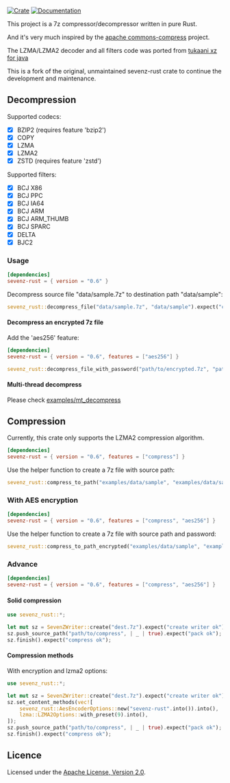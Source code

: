 [![Crate](https://img.shields.io/crates/v/sevenz-rust2.svg)](https://crates.io/crates/sevenz-rust2)
[![Documentation](https://docs.rs/sevenz-rust2/badge.svg)](https://docs.rs/sevenz-rust2)

This project is a 7z compressor/decompressor written in pure Rust.

And it's very much inspired by the [apache commons-compress](https://commons.apache.org/proper/commons-compress/)
project.

The LZMA/LZMA2 decoder and all filters code was ported from [tukaani xz for java](https://tukaani.org/xz/java.html)

This is a fork of the original, unmaintained sevenz-rust crate to continue the development and maintenance.

## Decompression

Supported codecs:

- [x] BZIP2 (requires feature 'bzip2')
- [x] COPY
- [x] LZMA
- [x] LZMA2
- [x] ZSTD  (requires feature 'zstd')

Supported filters:

- [x] BCJ X86
- [x] BCJ PPC
- [x] BCJ IA64
- [x] BCJ ARM
- [x] BCJ ARM_THUMB
- [x] BCJ SPARC
- [x] DELTA
- [x] BJC2

### Usage

```toml
[dependencies]
sevenz-rust = { version = "0.6" }
```

Decompress source file "data/sample.7z" to destination path "data/sample":

```rust
sevenz_rust::decompress_file("data/sample.7z", "data/sample").expect("complete");
```

#### Decompress an encrypted 7z file

Add the 'aes256' feature:

```toml
[dependencies]
sevenz-rust = { version = "0.6", features = ["aes256"] }
```

```rust
sevenz_rust::decompress_file_with_password("path/to/encrypted.7z", "path/to/output", "password".into()).expect("complete");
```

#### Multi-thread decompress

Please check [examples/mt_decompress](https://github.com/hasenbanck/sevenz-rust2/blob/main/examples/mt_decompress.rs)

## Compression

Currently, this crate only supports the LZMA2 compression algorithm.

```toml
[dependencies]
sevenz-rust = { version = "0.6", features = ["compress"] }
```

Use the helper function to create a 7z file with source path:

```rust
sevenz_rust::compress_to_path("examples/data/sample", "examples/data/sample.7z").expect("compress ok");
```

### With AES encryption

```toml
[dependencies]
sevenz-rust = { version = "0.6", features = ["compress", "aes256"] }
```

Use the helper function to create a 7z file with source path and password:

```rust
sevenz_rust::compress_to_path_encrypted("examples/data/sample", "examples/data/sample.7z", "password".into()).expect("compress ok");
```

### Advance

```toml
[dependencies]
sevenz-rust = { version = "0.6", features = ["compress", "aes256"] }
```

#### Solid compression

```rust
use sevenz_rust::*;

let mut sz = SevenZWriter::create("dest.7z").expect("create writer ok");
sz.push_source_path("path/to/compress", | _ | true).expect("pack ok");
sz.finish().expect("compress ok");
```

#### Compression methods

With encryption and lzma2 options:

```rust
use sevenz_rust::*;

let mut sz = SevenZWriter::create("dest.7z").expect("create writer ok");
sz.set_content_methods(vec![
    sevenz_rust::AesEncoderOptions::new("sevenz-rust".into()).into(),
    lzma::LZMA2Options::with_preset(9).into(),
]);
sz.push_source_path("path/to/compress", | _ | true).expect("pack ok");
sz.finish().expect("compress ok");
```

## Licence

Licensed under the [Apache License, Version 2.0](https://www.apache.org/licenses/LICENSE-2.0).
